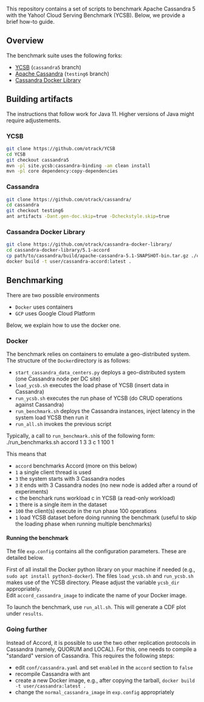 This repository contains a set of scripts to benchmark Apache Cassandra 5 with the Yahoo! Cloud Serving Benchmark (YCSB).
Below, we provide a brief how-to guide.

## Overview 

The benchmark suite uses the following forks:
- [YCSB](https://github.com/otrack/YCSB) (`cassandra5` branch)
- [Apache Cassandra](https://github.com/otrack/cassandra/tree/testing6) (`testing6` branch)
- [Cassandra Docker Library](https://github.com/otrack/cassandra-docker-library) 

## Building artifacts

The instructions that follow work for Java 11.
Higher versions of Java might require adjustements.

### YCSB

``` bash
git clone https://github.com/otrack/YCSB
cd YCSB
git checkout cassandra5
mvn -pl site.ycsb:cassandra-binding -am clean install
mvn -pl core dependency:copy-dependencies

```

### Cassandra
``` bash
git clone https://github.com/otrack/cassandra/
cd cassandra
git checkout testing6
ant artifacts -Dant.gen-doc.skip=true -Dcheckstyle.skip=true
```

### Cassandra Docker Library
``` bash
git clone https://github.com/otrack/cassandra-docker-library/
cd cassandra-docker-library/5.1-accord
cp path/to/cassandra/build/apache-cassandra-5.1-SNAPSHOT-bin.tar.gz ./cassandra-bin.tgz 
docker build -t user/cassandra-accord:latest .
```

## Benchmarking

There are two possible environments
- `Docker` uses containers 
- `GCP` uses Google Cloud Platform

Below, we explain how to use the docker one.

### Docker

The benchmark relies on containers to emulate a geo-distributed system.
The structure of the `Docker`directory is as follows:
- `start_cassandra_data_centers.py` deploys a geo-distributed system (one Cassandra node per DC site)
- `load_ycsb.sh` executes the load phase of YCSB (insert data in Cassandra)
- `run_ycsb.sh` executes the run phase of YCSB (do CRUD operations against Cassandra)
- `run_benchmark.sh` deploys the Cassandra instances, inject latency in the system load YCSB then run it
- `run_all.sh` invokes the previous script

Typically, a call to `run_benchmark.sh`is of the following form:
	./run_benchmarks.sh accord 1 3 3 c 1 100 1

This means that 
- `accord` benchmarks Accord (more on this below)
- `1` a single client thread is used
- `3` the system starts with 3 Cassandra nodes
- `3` it ends with 3 Cassandra nodes (no new node is added after a round of experiments)
- `c` the benchark runs workload c in YCSB (a read-only workload) 
- `1` there is a single item in the dataset
- `100` the client(s) execute in the run phase 100 operations
- `1` load YCSB dataset before doing running the benchmark (useful to skip the loading phase when running multiple benchmarks)

#### Running the benchmark

The file `exp.config` contains all the configuration parameters.
These are detailed below.

First of all install the Docker python library on your machine if needed (e.g., `sudo apt install python3-docker`).
The files `load_ycsb.sh` and `run_ycsb.sh` makes use of the YCSB directory. 
Please adjust the variable `ycsb_dir` appropriately.  
Edit `accord_cassandra_image` to indicate the name of your Docker image.

To launch the benchmark, use `run_all.sh`.
This will generate a CDF plot under `results`.

### Going further

Instead of Accord, it is possible to use the two other replication protocols in Cassandra (namely, QUORUM and LOCAL).
For this, one needs to compile a "standard" version of Cassandra.
This requires the following steps:
- edit `conf/cassandra.yaml` and set `enabled` in the `accord` section to `false`
- recompile Cassandra with ant
- create a new Docker image, e.g., after copying the tarball, `docker build -t user/cassandra:latest .`
- change the `normal_cassandra_image` in `exp.config` appropriately

